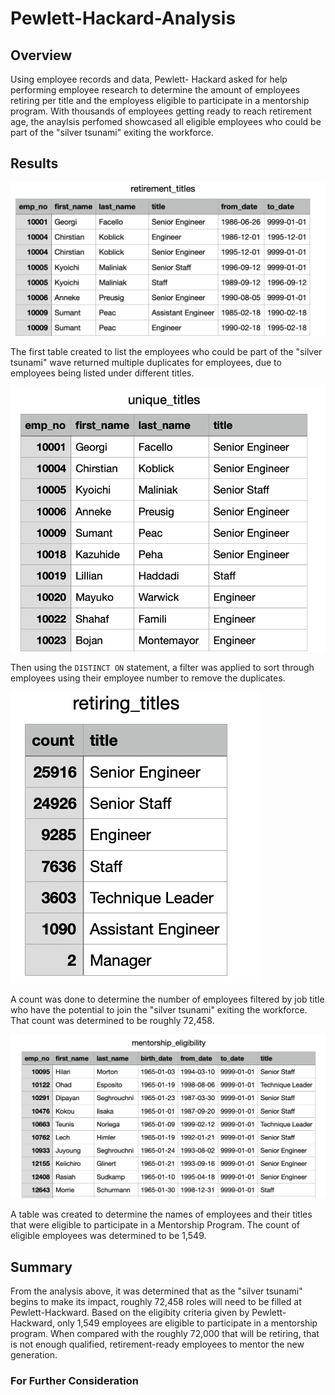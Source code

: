 # Pewlett-Hackard-Analysis

## Overview

Using employee records and data, Pewlett- Hackard asked for help performing employee research to determine the amount of employees retiring per title and the employess eligible to participate in a mentorship program. With thousands of employees getting ready to reach retirement age, the anaylsis perfomed showcased all eligible employees who could be part of the "silver tsunami" exiting the workforce. 

## Results
![retirement_titles](Analysis_Projects/Pewlett-Hackard-Analysis/Screenshots/retirement_titles.png)

The first table created to list the employees who could be part of the "silver tsunami" wave returned multiple duplicates for employees, due to employees being listed under different titles. 

![unique_titles](Analysis_Projects/Pewlett-Hackard-Analysis/Screenshots/unique_titles.png)

Then using the `DISTINCT ON` statement, a filter was applied to sort through employees using their employee number to remove the duplicates.

![retiring_titles](Analysis_Projects/Pewlett-Hackard-Analysis/Screenshots/retiring_titles.png)

A count was done to determine the number of employees filtered by job title who have the potential to join the "silver tsunami" exiting the workforce. That count was determined to be roughly 72,458.

![mentorship_eligibility](Analysis_Projects/Pewlett-Hackard-Analysis/Screenshots/mentorship_eligibility.png)

A table was created to determine the names of employees and their titles that were eligible to participate in a Mentorship Program. The count of eligible employees was determined to be 1,549. 

## Summary

From the analysis above, it was determined that as the "silver tsunami" begins to make its impact, roughly 72,458 roles will need to be filled at Pewlett-Hackward. Based on the eligibity criteria given by Pewlett-Hackward, only 1,549 employees are eligible to participate in a mentorship program. When compared with the roughly 72,000 that will be retiring, that is not enough qualified, retirement-ready employees to mentor the new generation. 

### For Further Consideration
